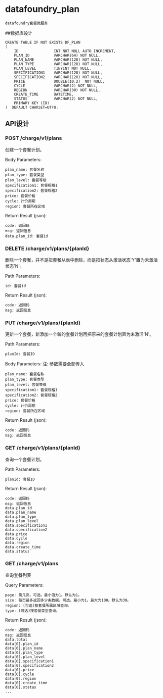 # datafoundry_plan

```
datafoundry套餐微服务
```

##数据库设计

```
CREATE TABLE IF NOT EXISTS DF_PLAN
(
    ID                INT NOT NULL AUTO_INCREMENT,
    PLAN_ID           VARCHAR(64) NOT NULL,
    PLAN_NAME         VARCHAR(128) NOT NULL,
    PLAN_TYPE         VARCHAR(128) NOT NULL,
    PLAN_LEVEL        TINYINT NOT NULL,
    SPECIFICATION1    VARCHAR(128) NOT NULL,
    SPECIFICATION2    VARCHAR(128) NOT NULL,
    PRICE             DOUBLE(10,2)  NOT NULL,
    CYCLE             VARCHAR(2) NOT NULL,
    REGION            VARCHAR(30) NOT NULL,
    CREATE_TIME       DATETIME,
    STATUS            VARCHAR(2) NOT NULL,
    PRIMARY KEY (ID)
)  DEFAULT CHARSET=UTF8;
```

## API设计  

### POST /charge/v1/plans

创建一个套餐计划。

Body Parameters:
```
plan_name: 套餐名称
plan_type: 套餐类型
plan_level: 套餐等级
specification1: 套餐规格1
specification2: 套餐规格2
price: 套餐价格
cycle: 计价周期
region: 套餐所在区域
```

Return Result (json):
```
code: 返回码
msg: 返回信息
data.plan_id: 套餐id
```

### DELETE /charge/v1/plans/{planId}

删除一个套餐，并不是把套餐从表中删除，而是把状态从激活状态'Y'置为未激活状态'N'。

Path Parameters:
```
id: 套餐id
```

Return Result (json):

```
code: 返回码
msg: 返回信息
```

### PUT /charge/v1/plans/{planId}

更新一个套餐，新添加一个新的套餐计划再把原来的套餐计划置为未激活'N'。

Path Parameters:
```
planId: 套餐ID
```

Body Parameters:
注: 参数需要全部传入
```
plan_name: 套餐名称
plan_type: 套餐类型
plan_level: 套餐等级
specification1: 套餐规格1
specification2: 套餐规格2
price: 套餐价格
cycle: 计价周期
region: 套餐所在区域
```

Return Result (json):
```
code: 返回码
msg: 返回信息
```

### GET /charge/v1/plans/{planId}

查询一个套餐计划。

Path Parameters:
```
planId: 套餐ID
```

Return Result (json):
```
code: 返回码
msg: 返回信息
data.plan_id
data.plan_name
data.plan_type
data.plan_level
data.specification1
data.specification2
data.price
data.cycle
data.region
data.create_time
data.status
```

### GET /charge/v1/plans

查询套餐列表

Query Parameters:
```
page: 第几页。可选。最小值为1。默认为1。
size: 每页最多返回多少条数据。可选。最小为1，最大为100。默认为30。
region: (可选)按套餐所属区域查询。
type: (可选)按套餐类型查询。
```

Return Result (json):
```
code: 返回码
msg: 返回信息
data.total
data[0].plan_id
data[0].plan_name
data[0].plan_type
data[0].plan_level
data[0].specification1
data[0].specification2
data[0].price
data[0].cycle
data[0].region
data[0].create_time
data[0].status
...
```
